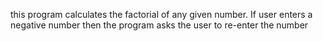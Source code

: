 this program calculates the factorial of any given number. If user enters a negative number then the program asks the user to re-enter the number